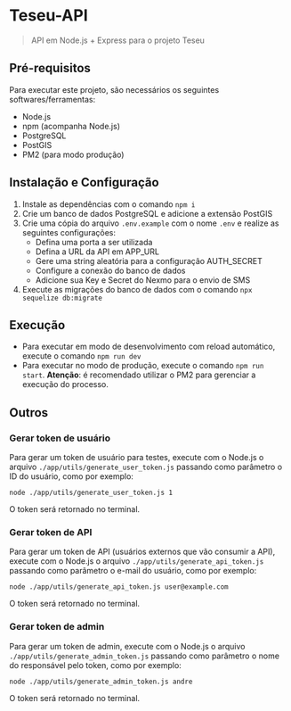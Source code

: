 # Teseu-API
> API em Node.js + Express para o projeto Teseu

## Pré-requisitos 

Para executar este projeto, são necessários os seguintes softwares/ferramentas:

- Node.js
- npm (acompanha Node.js)
- PostgreSQL
- PostGIS
- PM2 (para modo produção)

## Instalação e Configuração

1. Instale as dependências com o comando `npm i`
2. Crie um banco de dados PostgreSQL e adicione a extensão PostGIS
3. Crie uma cópia do arquivo `.env.example` com o nome  `.env` e realize as seguintes configurações:
    - Defina uma porta a ser utilizada
    - Defina a URL da API em APP_URL
    - Gere uma string aleatória para a configuração AUTH_SECRET
    - Configure a conexão do banco de dados
    - Adicione sua Key e Secret do Nexmo para o envio de SMS
4. Execute as migrações do banco de dados com o comando `npx sequelize db:migrate`

## Execução

- Para executar em modo de desenvolvimento com reload automático, execute o comando `npm run dev`
- Para executar no modo de produção, execute o comando `npm run start`. **Atenção**: é recomendado utilizar o PM2 para gerenciar a execução do processo.

## Outros

### Gerar token de usuário

Para gerar um token de usuário para testes, execute com o Node.js o arquivo ```./app/utils/generate_user_token.js``` passando como parâmetro o ID do usuário, como por exemplo:

```node ./app/utils/generate_user_token.js 1```

O token será retornado no terminal.

### Gerar token de API

Para gerar um token de API (usuários externos que vão consumir a API), execute com o Node.js o arquivo ```./app/utils/generate_api_token.js``` passando como parâmetro o e-mail do usuário, como por exemplo:

```node ./app/utils/generate_api_token.js user@example.com```

O token será retornado no terminal.

### Gerar token de admin

Para gerar um token de admin, execute com o Node.js o arquivo ```./app/utils/generate_admin_token.js``` passando como parâmetro o nome do responsável pelo token, como por exemplo:

```node ./app/utils/generate_admin_token.js andre```

O token será retornado no terminal.